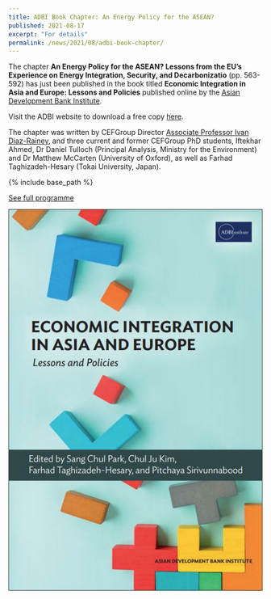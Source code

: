 ```yaml
---
title: ADBI Book Chapter: An Energy Policy for the ASEAN?
published: 2021-08-17
excerpt: "For details"
permalink: /news/2021/08/adbi-book-chapter/ 
---
```


The chapter **An Energy Policy for the ASEAN? Lessons from the EU’s Experience on Energy Integration, Security, and Decarbonizatio** (pp. 563-592) has just been published in the book titled **Economic Integration in Asia and Europe: Lessons and Policies** published online by the [Asian Development Bank Institute](https://www.adb.org/adbi/main).

Visit the ADBI website to download a free copy [here](https://www.adb.org/publications/economic-integration-asia-europe-lessons-policies).

The chapter was written by CEFGroup Director [Associate Professor Ivan Diaz-Rainey](https://www.otago.ac.nz/accountancyfinance/staff/otago032953.html), and three current and former CEFGroup PhD students, Iftekhar Ahmed, Dr Daniel Tulloch (Principal Analysis, Ministry for the Environment) and Dr Matthew McCarten (University of Oxford), as well as Farhad Taghizadeh-Hesary (Tokai University, Japan).

{% include base_path %}

<a href="https://iftekhariahmed.github.io/files/7th_iyfs_conference_programme.pdf">See full programme</a>

![](/images/adbi_book1.JPG)
